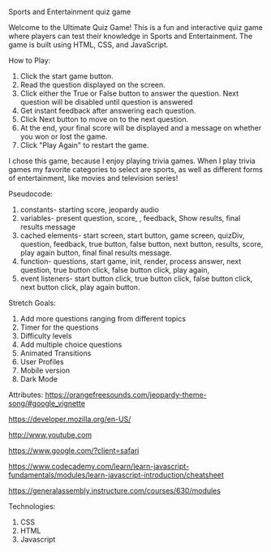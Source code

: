 Sports and Entertainment quiz game


Welcome to the Ultimate Quiz Game! This is a fun and interactive quiz game where players can test their knowledge in Sports and Entertainment. The game is built using HTML, CSS, and JavaScript.


How to Play:
1. Click the start game button.
2. Read the question displayed on the screen.
3. Click either the True or False button to answer the question. Next question will be disabled until question is answered
4. Get instant feedback after answering each question.
5. Click Next button to move on to the next question.
6. At the end, your final score will be displayed and a message on whether you won or lost the game.
7. Click "Play Again" to restart the game.

I chose this game, because I enjoy playing trivia games. When I play trivia games my favorite categories to select are sports, as well as different forms of entertainment, like movies and television series!


Pseudocode:
1. constants- starting score, jeopardy audio
2. variables- present question, score, , feedback, Show results, final results message
3. cached elements- start screen, start button, game screen, quizDiv, question, feedback, true button, false button, next button, results, score, play again button, final final results message.
4. function- questions, start game, init, render, process answer, next question, true button click, false button click, play again, 
5. event listeners- start button click, true button click, false button click, next button click, play again button. 


Stretch Goals: 
1. Add more questions ranging from different topics 
2. Timer for the questions
3. Difficulty levels 
4. Add multiple choice questions 
5. Animated Transitions
6. User Profiles
7. Mobile version
8. Dark Mode 


Attributes: 
https://orangefreesounds.com/jeopardy-theme-song/#google_vignette

https://developer.mozilla.org/en-US/

http://www.youtube.com

https://www.google.com/?client=safari

https://www.codecademy.com/learn/learn-javascript-fundamentals/modules/learn-javascript-introduction/cheatsheet

https://generalassembly.instructure.com/courses/630/modules


Technologies: 
1. CSS
2. HTML
3. Javascript




